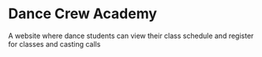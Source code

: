# Dance Crew Academy
<p>A website where dance students can view their class schedule and register for classes and casting calls</p>
